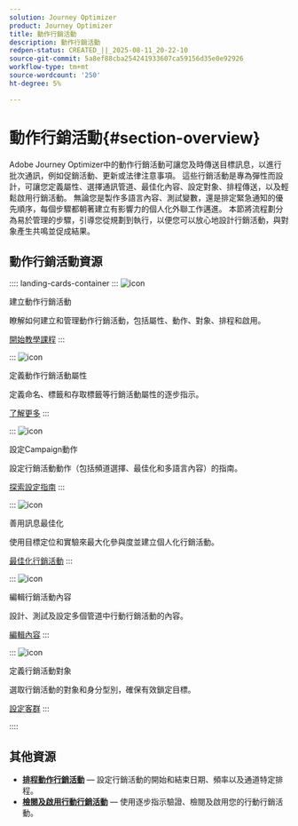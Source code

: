 ```yaml
---
solution: Journey Optimizer
product: Journey Optimizer
title: 動作行銷活動
description: 動作行銷活動
redpen-status: CREATED_||_2025-08-11_20-22-10
source-git-commit: 5a8ef88cba254241933607ca59156d35e0e92926
workflow-type: tm+mt
source-wordcount: '250'
ht-degree: 5%

---
```



# 動作行銷活動{#section-overview}

Adobe Journey Optimizer中的動作行銷活動可讓您及時傳送目標訊息，以進行批次通訊，例如促銷活動、更新或法律注意事項。 這些行銷活動是專為彈性而設計，可讓您定義屬性、選擇通訊管道、最佳化內容、設定對象、排程傳送，以及輕鬆啟用行銷活動。 無論您是製作多語言內容、測試變數，還是排定緊急通知的優先順序，每個步驟都朝著建立有影響力的個人化外聯工作邁進。 本節將流程劃分為易於管理的步驟，引導您從規劃到執行，以便您可以放心地設計行銷活動，與對象產生共鳴並促成結果。

## 動作行銷活動資源

:::: landing-cards-container
:::
![icon](https://cdn.experienceleague.adobe.com/icons/circle-play.svg?lang=zh-Hant)

建立動作行銷活動

瞭解如何建立和管理動作行銷活動，包括屬性、動作、對象、排程和啟用。

[開始教學課程](../using/campaigns/create-campaign.md)
:::

:::
![icon](https://cdn.experienceleague.adobe.com/icons/gear.svg?lang=zh-Hant)

定義動作行銷活動屬性

定義命名、標籤和存取標籤等行銷活動屬性的逐步指示。

[了解更多](../using/campaigns/campaign-properties.md)
:::

:::
![icon](https://cdn.experienceleague.adobe.com/icons/list-check.svg?lang=zh-Hant)

設定Campaign動作

設定行銷活動動作（包括頻道選擇、最佳化和多語言內容）的指南。

[探索設定指南](../using/campaigns/campaign-action.md)
:::

:::
![icon](https://cdn.experienceleague.adobe.com/icons/bullseye.svg?lang=zh-Hant)

善用訊息最佳化

使用目標定位和實驗來最大化參與度並建立個人化行銷活動。

[最佳化行銷活動](../using/campaigns/campaigns-message-optimization.md)
:::

:::
![icon](https://cdn.experienceleague.adobe.com/icons/pencil-alt.svg?lang=zh-Hant)

編輯行銷活動內容

設計、測試及設定多個管道中行動行銷活動的內容。

[編輯內容](../using/campaigns/campaign-content.md)
:::

:::
![icon](https://cdn.experienceleague.adobe.com/icons/users.svg?lang=zh-Hant)

定義行銷活動對象

選取行銷活動的對象和身分型別，確保有效鎖定目標。

[設定客群](../using/campaigns/campaign-audience.md)
:::

::::


## 其他資源

- **[排程動作行銷活動](../using/campaigns/campaign-schedule.md)** — 設定行銷活動的開始和結束日期、頻率以及通道特定排程。
- **[檢閱及啟用行動行銷活動](../using/campaigns/review-activate-campaign.md)** — 使用逐步指示驗證、檢閱及啟用您的行動行銷活動。
